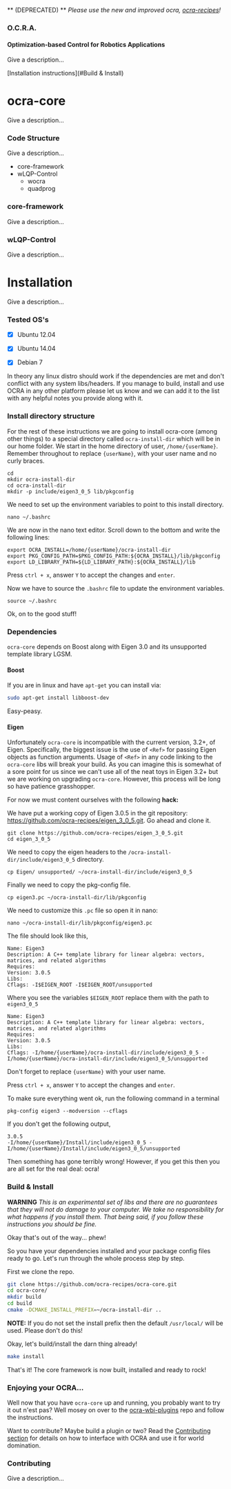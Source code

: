 ** (DEPRECATED) **
*Please use the new and improved ocra, [ocra-recipes](https://github.com/ocra-recipes/ocra-recipes)!*

### O.C.R.A.
#### Optimization-based Control for Robotics Applications

Give a description...

[Installation instructions](#Build & Install)

# ocra-core

Give a description...

### Code Structure
Give a description...

- core-framework
- wLQP-Control
  - wocra
  - quadprog

### core-framework

Give a description...

### wLQP-Control

Give a description...

# Installation

Give a description...

### Tested OS's

- [x] Ubuntu 12.04
- [x] Ubuntu 14.04
- [x] Debian 7


In theory any linux distro should work if the dependencies are met and don't conflict with any system libs/headers. If you manage to build, install and use OCRA in any other platform please let us know and we can add it to the list with any helpful notes you provide along with it.

### Install directory structure
For the rest of these instructions we are going to install ocra-core (among other things) to a special directory called `ocra-install-dir` which will be in our home folder. We start in the home directory of user, `/home/{userName}`. Remember throughout to replace `{userName}`, with your user name and no curly braces.
```
cd
mkdir ocra-install-dir
cd ocra-install-dir
mkdir -p include/eigen3_0_5 lib/pkgconfig
```
We need to set up the environment variables to point to this install directory.
```
nano ~/.bashrc
```
We are now in the nano text editor. Scroll down to the bottom and write the following lines:
```
export OCRA_INSTALL=/home/{userName}/ocra-install-dir
export PKG_CONFIG_PATH=$PKG_CONFIG_PATH:${OCRA_INSTALL}/lib/pkgconfig
export LD_LIBRARY_PATH=${LD_LIBRARY_PATH}:${OCRA_INSTALL}/lib
```
Press `ctrl + x`, answer `Y` to accept the changes and `enter`.

Now we have to source the `.bashrc` file to update the environment variables.
```
source ~/.bashrc
```
Ok, on to the good stuff!


### Dependencies

`ocra-core` depends on Boost along with Eigen 3.0 and its unsupported template library LGSM.

#### Boost
If you are in linux and have `apt-get` you can install via:
```bash
sudo apt-get install libboost-dev
```
Easy-peasy.

#### Eigen

Unfortunately `ocra-core` is incompatible with the current version, 3.2+, of Eigen. Specifically, the biggest issue is the use of `<Ref>` for passing Eigen objects as function arguments. Usage of `<Ref>` in any code linking to the `ocra-core` libs will break your build. As you can imagine this is somewhat of a sore point for us since we can't use all of the neat toys in Eigen 3.2+ but we are working on upgrading `ocra-core`. However, this process will be long so have patience grasshopper.  

For now we must content ourselves with the following **hack:**

We have put a working copy of Eigen 3.0.5 in the git repository: https://github.com/ocra-recipes/eigen_3_0_5.git. Go ahead and clone it.

```git
git clone https://github.com/ocra-recipes/eigen_3_0_5.git
cd eigen_3_0_5
```

We need to copy the eigen headers to the `/ocra-install-dir/include/eigen3_0_5` directory.
```
cp Eigen/ unsupported/ ~/ocra-install-dir/include/eigen3_0_5
```
Finally we need to copy the pkg-config file.
```
cp eigen3.pc ~/ocra-install-dir/lib/pkgconfig
```
We need to customize this `.pc` file so open it in nano:
```
nano ~/ocra-install-dir/lib/pkgconfig/eigen3.pc
```
The file should look like this,
```pkgconfig
Name: Eigen3
Description: A C++ template library for linear algebra: vectors, matrices, and related algorithms
Requires:
Version: 3.0.5
Libs:
Cflags: -I$EIGEN_ROOT -I$EIGEN_ROOT/unsupported
```
Where you see the variables `$EIGEN_ROOT` replace them with the path to `eigen3_0_5`
```
Name: Eigen3
Description: A C++ template library for linear algebra: vectors, matrices, and related algorithms
Requires:
Version: 3.0.5
Libs:
Cflags: -I/home/{userName}/ocra-install-dir/include/eigen3_0_5 -I/home/{userName}/ocra-install-dir/include/eigen3_0_5/unsupported
```
Don't forget to replace `{userName}` with your user name.

Press `ctrl + x`, answer `Y` to accept the changes and `enter`.


To make sure everything went ok, run the following command in a terminal
```
pkg-config eigen3 --modversion --cflags
```
If you don't get the following output,
```
3.0.5
-I/home/{userName}/Install/include/eigen3_0_5 -I/home/{userName}/Install/include/eigen3_0_5/unsupported  
```
Then something has gone terribly wrong! However, if you get this then you are all set for the real deal: ocra!

### Build & Install
**WARNING**
*This is an experimental set of libs and there are no guarantees that they will not do damage to your computer. We take no responsibility for what happens if you install them. That being said, if you follow these instructions you should be fine.*

Okay that's out of the way... phew!

So you have your dependencies installed and your package config files ready to go. Let's run through the whole process step by step.

First we clone the repo.
```bash
git clone https://github.com/ocra-recipes/ocra-core.git
cd ocra-core/
mkdir build
cd build
cmake -DCMAKE_INSTALL_PREFIX=~/ocra-install-dir ..
```

**NOTE:** If you do not set the install prefix then the default `/usr/local/` will be used. Please don't do this!

Okay, let's build/install the darn thing already!
```bash
make install
```

That's it! The core framework is now built, installed and ready to rock!


### Enjoying your OCRA...
Well now that you have `ocra-core` up and running, you probably want to try it out n'est pas? Well mosey on over to the [ocra-wbi-plugins](https://github.com/ocra-recipes/ocra-wbi-plugins) repo and follow the instructions.

Want to contribute? Maybe build a plugin or two? Read the [Contributing  section](#Contributing) for details on how to interface with OCRA and use it for world domination.

### Contributing

Give a description...
